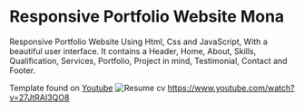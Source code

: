 # Responsive Portfolio Website Mona
Responsive Portfolio Website Using Html, Css and JavaScript, With a beautiful user interface. It contains a Header, Home, About, Skills, Qualification, Services, Portfolio, Project in mind, Testimonial, Contact and Footer.

Template found on [Youtube](https://youtu.be/27JtRAI3QO8)
![Resume cv](/preview.png)
https://www.youtube.com/watch?v=27JtRAI3QO8